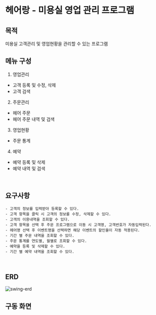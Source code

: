 # 헤어랑 - 미용실 영업 관리 프로그램

## 목적
미용실 고객관리 및 영업현황을 관리할 수 있는 프로그램
<br>

## 메뉴 구성 
1. 영업관리
- 고객 등록 및 수정, 삭제
- 고객 검색

2. 주문관리 
- 헤어 주문
- 헤어 주문 내역 및 검색

3. 영업현황
- 주문 통계

4. 예약
- 예약 등록 및 삭제
- 예약 내역 및 검색
<br>

## 요구사항 
```
- 고객의 정보를 입력받아 등록할 수 있다.
- 고객 항목을 클릭 시 고객의 정보를 수정, 삭제할 수 있다.
- 고객의 이용내역을 조회할 수 있다.
- 고객 항목을 선택 후 주문 프로그램으로 이동 시 고객명, 고객번호가 자동입력된다.
- 헤어명 선택 후 이벤트명을 선택하면 해당 이벤트의 할인율이 자동 적용된다.
- 기간 별 주문 내역을 조회할 수 있다.
- 주문 통계를 연도별, 월별로 조회할 수 있다.
- 예약을 등록 및 삭제할 수 있다.
- 기간 별 예약 내역을 조회할 수 있다.
```
<br>

## ERD
![swing-erd](https://user-images.githubusercontent.com/75772939/114708658-99f30e00-9d66-11eb-91fe-3f39886478af.jpg)
<br>

## 구동 화면


